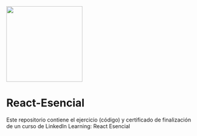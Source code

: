 <img src="https://upload.wikimedia.org/wikipedia/commons/thumb/4/47/React.svg/800px-React.svg.png" height="200"/>

# React-Esencial
Este repositorio contiene el ejercicio (código) y certificado de finalización de un curso de LinkedIn Learning: React Esencial
